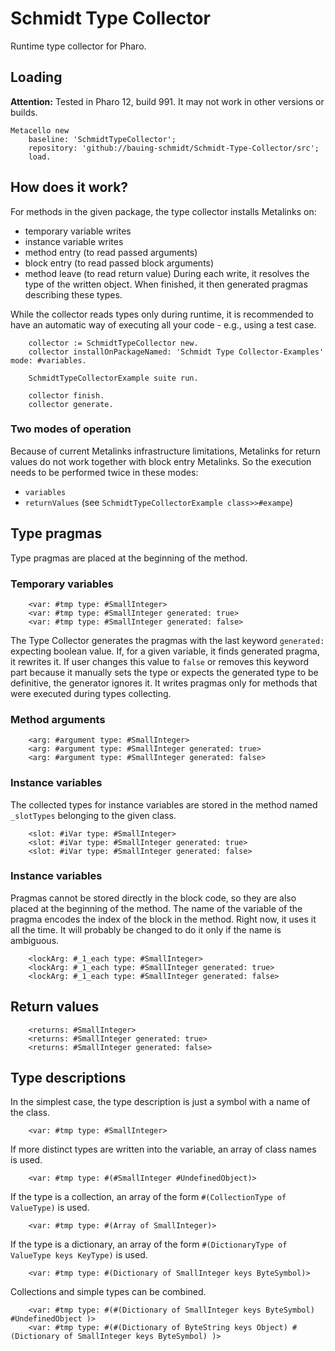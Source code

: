# Schmidt Type Collector

Runtime type collector for Pharo.

## Loading

**Attention:** Tested in Pharo 12, build 991. It may not work in other versions or builds.

```smalltalk
Metacello new
    baseline: 'SchmidtTypeCollector';
    repository: 'github://bauing-schmidt/Schmidt-Type-Collector/src';
    load.
```

## How does it work?

For methods in the given package, the type collector installs Metalinks on:
- temporary variable writes
- instance variable writes
- method entry (to read passed arguments)
- block entry (to read passed block arguments)
- method leave (to read return value)
During each write, it resolves the type of the written object. When finished, it then generated pragmas describing these types.

While the collector reads types only during runtime, it is recommended to have an automatic way of executing all your code - e.g., using a test case. 

```smalltalk
	collector := SchmidtTypeCollector new.
	collector installOnPackageNamed: 'Schmidt Type Collector-Examples' mode: #variables.
	
	SchmidtTypeCollectorExample suite run.

	collector finish.
	collector generate.
```

### Two modes of operation

Because of current Metalinks infrastructure limitations, Metalinks for return values do not work together with block entry Metalinks. So the execution needs to be performed twice in these modes:
* `variables`
* `returnValues`
(see `SchmidtTypeCollectorExample class>>#exampe`)

 ## Type pragmas

Type pragmas are placed at the beginning of the method. 

### Temporary variables

```smalltalk
	<var: #tmp type: #SmallInteger>
	<var: #tmp type: #SmallInteger generated: true>
	<var: #tmp type: #SmallInteger generated: false>
```

The Type Collector generates the pragmas with the last keyword ```generated:``` expecting boolean value. If, for a given variable, it finds generated pragma, it rewrites it. If user changes this value to `false` or removes this keyword part because it manually sets the type or expects the generated type to be definitive, the generator ignores it. It writes pragmas only for methods that were executed during types collecting.

### Method arguments

```smalltalk
	<arg: #argument type: #SmallInteger>
	<arg: #argument type: #SmallInteger generated: true>
	<arg: #argument type: #SmallInteger generated: false>
```

### Instance variables

The collected types for instance variables are stored in the method named `_slotTypes` belonging to the given class.

```smalltalk
	<slot: #iVar type: #SmallInteger>
	<slot: #iVar type: #SmallInteger generated: true>
	<slot: #iVar type: #SmallInteger generated: false>
```

### Instance variables

Pragmas cannot be stored directly in the block code, so they are also placed at the beginning of the method. The name of the variable of the pragma encodes the index of the block in the method. Right now, it uses it all the time. It will probably be changed to do it only if the name is ambiguous.

```smalltalk
	<lockArg: #_1_each type: #SmallInteger>
	<lockArg: #_1_each type: #SmallInteger generated: true>
	<lockArg: #_1_each type: #SmallInteger generated: false>
```

## Return values

```smalltalk
	<returns: #SmallInteger>
	<returns: #SmallInteger generated: true>
	<returns: #SmallInteger generated: false>
```

## Type descriptions

In the simplest case, the type description is just a symbol with a name of the class.

```smalltalk
    <var: #tmp type: #SmallInteger>
```

If more distinct types are written into the variable, an array of class names is used.

```smalltalk
    <var: #tmp type: #(#SmallInteger #UndefinedObject)>
```

If the type is a collection, an array of the form `#(CollectionType of ValueType)` is used.

```smalltalk
    <var: #tmp type: #(Array of SmallInteger)>
```

If the type is a dictionary, an array of the form `#(DictionaryType of ValueType keys KeyType)` is used.

```smalltalk
    <var: #tmp type: #(Dictionary of SmallInteger keys ByteSymbol)>
```

Collections and simple types can be combined.

```smalltalk
    <var: #tmp type: #(#(Dictionary of SmallInteger keys ByteSymbol) #UndefinedObject )>
	<var: #tmp type: #(#(Dictionary of ByteString keys Object) #(Dictionary of SmallInteger keys ByteSymbol) )>

```
